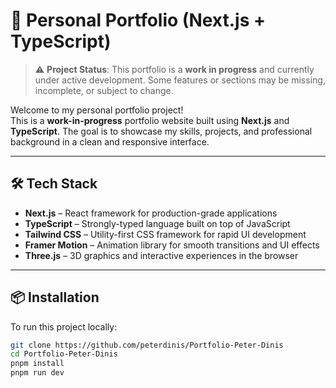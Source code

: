 # 🚧 Personal Portfolio (Next.js + TypeScript)

> ⚠️ **Project Status**: This portfolio is a **work in progress** and currently under active development. Some features or sections may be missing, incomplete, or subject to change.

Welcome to my personal portfolio project!  
This is a **work-in-progress** portfolio website built using **Next.js** and **TypeScript**. The goal is to showcase my skills, projects, and professional background in a clean and responsive interface.

---

## 🛠️ Tech Stack

- **Next.js** – React framework for production-grade applications  
- **TypeScript** – Strongly-typed language built on top of JavaScript  
- **Tailwind CSS** – Utility-first CSS framework for rapid UI development  
- **Framer Motion** – Animation library for smooth transitions and UI effects  
- **Three.js** – 3D graphics and interactive experiences in the browser

---

## 📦 Installation

To run this project locally:

```bash
git clone https://github.com/peterdinis/Portfolio-Peter-Dinis
cd Portfolio-Peter-Dinis
pnpm install
pnpm run dev
